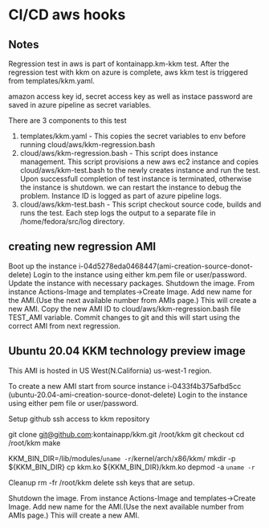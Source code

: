 # CI/CD aws hooks

## Notes

Regression test in aws is part of kontainapp.km-kkm test.
After the regression test with kkm on azure is complete, aws kkm test is triggered from templates/kkm.yaml. 

amazon access key id, secret access key as well as instace password are saved in azure pipeline as secret variables.

There are 3 components to this test

1. templates/kkm.yaml - This copies the secret variables to env before running cloud/aws/kkm-regression.bash
2. cloud/aws/kkm-regression.bash - This script does instance management. This script provisions a new aws ec2 instance and copies cloud/aws/kkm-test.bash to the newly creates instance and run the test. Upon successfull completion of test instance is terminated, otherwise the instance is shutdown. we can restart the instance to debug the problem. Instance ID is logged as part of azure pipeline logs.
3. cloud/aws/kkm-test.bash - This script checkout source code, builds and runs the test. Each step logs the output to a separate file in /home/fedora/src/log directory.


## creating new regression AMI

Boot up the instance i-04d5278eda0468447(ami-creation-source-donot-delete)
Login to the instance using either km.pem file or user/password.
Update the instance with necessary packages.
Shutdown the image.
From instance Actions-Image and templates->Create Image.
Add new name for the AMI.(Use the next available number from AMIs page.)
This will create a new AMI.
Copy the new AMI ID to cloud/aws/kkm-regression.bash file TEST_AMI variable.
Commit changes to git and this will start using the correct AMI from next regression.

## Ubuntu 20.04 KKM technology preview image

This AMI is hosted in US West(N.California) us-west-1 region.

To create a new AMI start from source instance i-0433f4b375afbd5cc (ubuntu-20.04-ami-creation-source-donot-delete)
Login to the instance using either pem file or user/password.

Setup github ssh access to kkm repository

git clone git@github.com:kontainapp/kkm.git /root/kkm
git checkout <release-tag>
cd /root/kkm
make

KKM_BIN_DIR=/lib/modules/`uname -r`/kernel/arch/x86/kkm/
mkdir -p \${KKM_BIN_DIR}
cp kkm.ko \${KKM_BIN_DIR}/kkm.ko
depmod -a `uname -r`

Cleanup
rm -fr /root/kkm
delete ssh keys that are setup.


Shutdown the image.
From instance Actions-Image and templates->Create Image.
Add new name for the AMI.(Use the next available number from AMIs page.)
This will create a new AMI.
